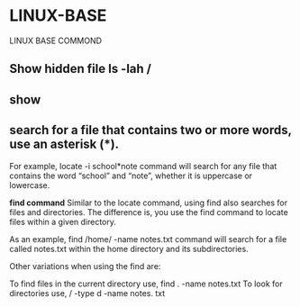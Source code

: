 # LINUX-BASE
LINUX BASE COMMOND


## Show hidden file  ls -lah /
## show 


## search for a file that contains two or more words, use an asterisk (*).
For example, locate -i school*note command will search for any file that contains the word “school” and “note”, whether it is uppercase or lowercase.

**find command**
Similar to the locate command, using find also searches for files and directories. The difference is, you use the find command to locate files within a given directory.

As an example, find /home/ -name notes.txt command will search for a file called notes.txt within the home directory and its subdirectories.

Other variations when using the find are:

To find files in the current directory use, find . -name notes.txt
To look for directories use, / -type d -name notes. txt
